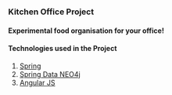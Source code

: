 ### Kitchen Office Project

#### Experimental food organisation for your office!

#### Technologies used in the Project

1. [Spring](http://www.springsource.org/)
2. [Spring Data NEO4j](http://www.springsource.org/spring-data/neo4j)
3. [Angular JS](http://angularjs.org/)
